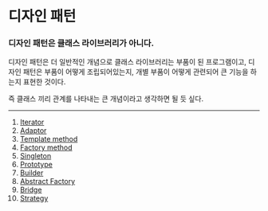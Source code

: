 # 디자인 패턴

### 디자인 패턴은 클래스 라이브러리가 아니다.

디자인 패턴은 더 일반적인 개념으로 클래스 라이브러리는 부품이 된 프로그램이고, 디자인 패턴은 부품이 어떻게 조립되어있는지, 개별 부품이 어떻게 관련되어 큰 기능을 하는지 표현한 것이다. 

즉 클래스 끼리 관계를 나타내는 큰 개념이라고 생각하면 될 듯 싶다.

---

1. [Iterator](./Iterator/iterator_pattern.md)
2. [Adaptor](./adapter/adapter_pattern.md)
3. [Template method](./template_method/template_method_pattern.md)
4. [Factory method](./factory_method/factory_method_pattern.md)
5. [Singleton](./singleton/singleton_pattern.md)
6. [Prototype](./prototype/prototype_pattern.md)
7. [Builder](./builder/builder_pattern.md)
8. [Abstract Factory](./abstract_factory/abstract_factory_pattern.md)
9. [Bridge](./bridge/bridge_pattern.md)
10. [Strategy](./strategy/strategy_pattern.md)
